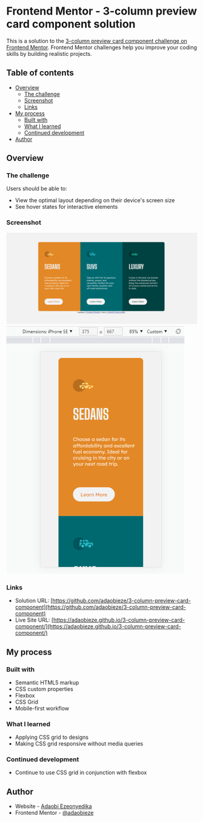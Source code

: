 # Frontend Mentor - 3-column preview card component solution

This is a solution to the [3-column preview card component challenge on Frontend Mentor](https://www.frontendmentor.io/challenges/3column-preview-card-component-pH92eAR2-). Frontend Mentor challenges help you improve your coding skills by building realistic projects. 

## Table of contents

- [Overview](#overview)
  - [The challenge](#the-challenge)
  - [Screenshot](#screenshot)
  - [Links](#links)
- [My process](#my-process)
  - [Built with](#built-with)
  - [What I learned](#what-i-learned)
  - [Continued development](#continued-development)
- [Author](#author)


## Overview

### The challenge

Users should be able to:

- View the optimal layout depending on their device's screen size
- See hover states for interactive elements

### Screenshot

![](images/DESKTOP%20DESIGN.png)
![](images/Screenshot%20(9).png)



### Links

- Solution URL: [https://github.com/adaobieze/3-column-preview-card-component](https://github.com/adaobieze/3-column-preview-card-component)
- Live Site URL: [https://adaobieze.github.io/3-column-preview-card-component/](https://adaobieze.github.io/3-column-preview-card-component/)

## My process

### Built with

- Semantic HTML5 markup
- CSS custom properties
- Flexbox
- CSS Grid
- Mobile-first workflow

### What I learned

- Applying CSS grid to designs
- Making CSS grid responsive without media queries


### Continued development

- Continue to use CSS grid in conjunction with flexbox

## Author

- Website - [Adaobi Ezeonyedika](#author)
- Frontend Mentor - [@adaobieze](https://www.frontendmentor.io/profile/adaobieze)
